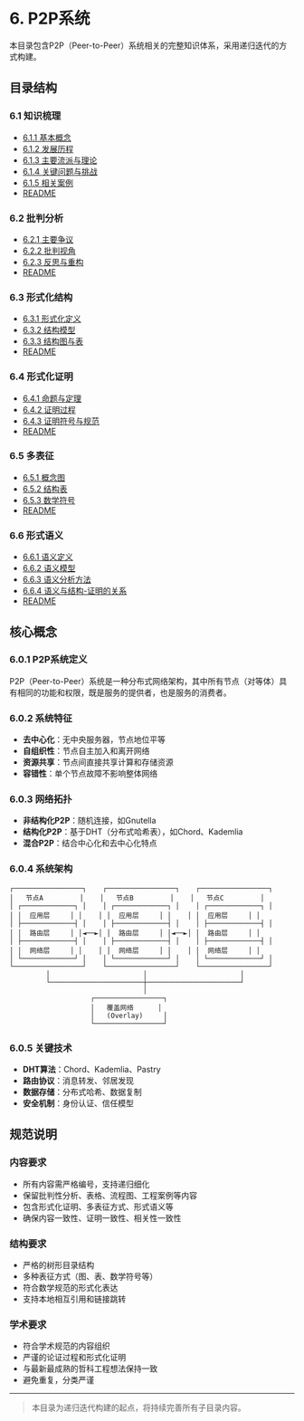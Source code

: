 # 6. P2P系统

本目录包含P2P（Peer-to-Peer）系统相关的完整知识体系，采用递归迭代的方式构建。

## 目录结构

### 6.1 知识梳理

- [6.1.1 基本概念](6.1%20知识梳理/6.1.1%20基本概念.md)
- [6.1.2 发展历程](6.1%20知识梳理/6.1.2%20发展历程.md)
- [6.1.3 主要流派与理论](6.1%20知识梳理/6.1.3%20主要流派与理论.md)
- [6.1.4 关键问题与挑战](6.1%20知识梳理/6.1.4%20关键问题与挑战.md)
- [6.1.5 相关案例](6.1%20知识梳理/6.1.5%20相关案例.md)
- [README](6.1%20知识梳理/README.md)

### 6.2 批判分析

- [6.2.1 主要争议](6.2%20批判分析/6.2.1%20主要争议.md)
- [6.2.2 批判视角](6.2%20批判分析/6.2.2%20批判视角.md)
- [6.2.3 反思与重构](6.2%20批判分析/6.2.3%20反思与重构.md)
- [README](6.2%20批判分析/README.md)

### 6.3 形式化结构

- [6.3.1 形式化定义](6.3%20形式化结构/6.3.1%20形式化定义.md)
- [6.3.2 结构模型](6.3%20形式化结构/6.3.2%20结构模型.md)
- [6.3.3 结构图与表](6.3%20形式化结构/6.3.3%20结构图与表.md)
- [README](6.3%20形式化结构/README.md)

### 6.4 形式化证明

- [6.4.1 命题与定理](6.4%20形式化证明/6.4.1%20命题与定理.md)
- [6.4.2 证明过程](6.4%20形式化证明/6.4.2%20证明过程.md)
- [6.4.3 证明符号与规范](6.4%20形式化证明/6.4.3%20证明符号与规范.md)
- [README](6.4%20形式化证明/README.md)

### 6.5 多表征

- [6.5.1 概念图](6.5%20多表征/6.5.1%20概念图.md)
- [6.5.2 结构表](6.5%20多表征/6.5.2%20结构表.md)
- [6.5.3 数学符号](6.5%20多表征/6.5.3%20数学符号.md)
- [README](6.5%20多表征/README.md)

### 6.6 形式语义

- [6.6.1 语义定义](6.6%20形式语义/6.6.1%20语义定义.md)
- [6.6.2 语义模型](6.6%20形式语义/6.6.2%20语义模型.md)
- [6.6.3 语义分析方法](6.6%20形式语义/6.6.3%20语义分析方法.md)
- [6.6.4 语义与结构-证明的关系](6.6%20形式语义/6.6.4%20语义与结构-证明的关系.md)
- [README](6.6%20形式语义/README.md)

## 核心概念

### 6.0.1 P2P系统定义

P2P（Peer-to-Peer）系统是一种分布式网络架构，其中所有节点（对等体）具有相同的功能和权限，既是服务的提供者，也是服务的消费者。

### 6.0.2 系统特征

- **去中心化**：无中央服务器，节点地位平等
- **自组织性**：节点自主加入和离开网络
- **资源共享**：节点间直接共享计算和存储资源
- **容错性**：单个节点故障不影响整体网络

### 6.0.3 网络拓扑

- **非结构化P2P**：随机连接，如Gnutella
- **结构化P2P**：基于DHT（分布式哈希表），如Chord、Kademlia
- **混合P2P**：结合中心化和去中心化特点

### 6.0.4 系统架构

```text
┌─────────────────┐    ┌─────────────────┐    ┌─────────────────┐
│   节点A         │    │   节点B         │    │   节点C         │
│ ┌─────────────┐ │    │ ┌─────────────┐ │    │ ┌─────────────┐ │
│ │  应用层     │ │    │ │  应用层     │ │    │ │  应用层     │ │
│ ├─────────────┤ │    │ ├─────────────┤ │    │ ├─────────────┤ │
│ │  路由层     │ │◄──►│ │  路由层     │ │◄──►│ │  路由层     │ │
│ ├─────────────┤ │    │ ├─────────────┤ │    │ ├─────────────┤ │
│ │  网络层     │ │    │ │  网络层     │ │    │ │  网络层     │ │
│ └─────────────┘ │    │ └─────────────┘ │    │ └─────────────┘ │
└─────────────────┘    └─────────────────┘    └─────────────────┘
         │                       │                       │
         └───────────────────────┼───────────────────────┘
                                 │
                    ┌─────────────────┐
                    │   覆盖网络      │
                    │   (Overlay)     │
                    └─────────────────┘
```

### 6.0.5 关键技术

- **DHT算法**：Chord、Kademlia、Pastry
- **路由协议**：消息转发、邻居发现
- **数据存储**：分布式哈希、数据复制
- **安全机制**：身份认证、信任模型

## 规范说明

### 内容要求

- 所有内容需严格编号，支持递归细化
- 保留批判性分析、表格、流程图、工程案例等内容
- 包含形式化证明、多表征方式、形式语义等
- 确保内容一致性、证明一致性、相关性一致性

### 结构要求

- 严格的树形目录结构
- 多种表征方式（图、表、数学符号等）
- 符合数学规范的形式化表达
- 支持本地相互引用和链接跳转

### 学术要求

- 符合学术规范的内容组织
- 严谨的论证过程和形式化证明
- 与最新最成熟的哲科工程想法保持一致
- 避免重复，分类严谨

---
> 本目录为递归迭代构建的起点，将持续完善所有子目录内容。
